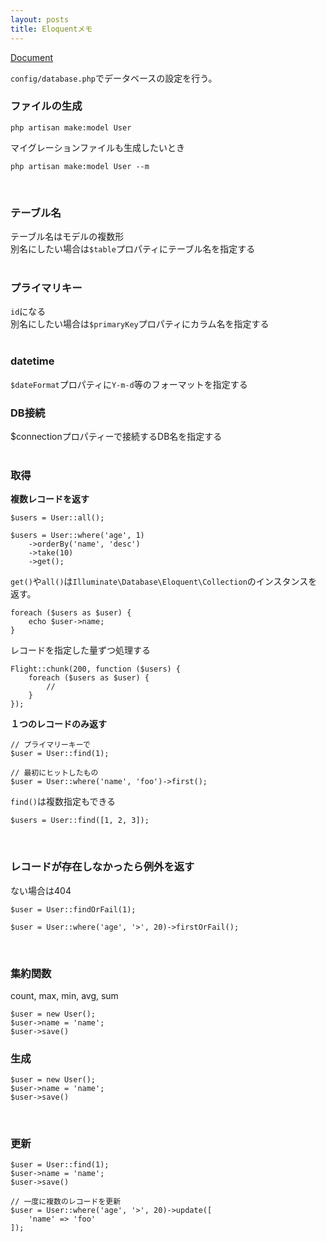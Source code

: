 ```yaml
---
layout: posts
title: Eloquentメモ 
---
```

[Document](https://laravel.com/docs/5.2/eloquent)  

`config/database.php`でデータベースの設定を行う。  

### ファイルの生成

```
php artisan make:model User
```

マイグレーションファイルも生成したいとき

```
php artisan make:model User --m
```
<br>

### テーブル名
テーブル名はモデルの複数形   
別名にしたい場合は`$table`プロパティにテーブル名を指定する   
<br>

### プライマリキー
`id`になる  
別名にしたい場合は`$primaryKey`プロパティにカラム名を指定する   
<br>

### datetime
`$dateFormat`プロパティに`Y-m-d`等のフォーマットを指定する
<br>

### DB接続
$connectionプロパティーで接続するDB名を指定する  
<br>

### 取得

**複数レコードを返す**

```
$users = User::all();
 
$users = User::where('age', 1)
    ->orderBy('name', 'desc')
    ->take(10)
    ->get();
```

`get()`や`all()`は`Illuminate\Database\Eloquent\Collection`のインスタンスを返す。

```
foreach ($users as $user) {
    echo $user->name;
}
```

レコードを指定した量ずつ処理する

```
Flight::chunk(200, function ($users) {
    foreach ($users as $user) {
        //
    }
});
```

**１つのレコードのみ返す**

```
// プライマリーキーで
$user = User::find(1);

// 最初にヒットしたもの
$user = User::where('name', 'foo')->first();
```

`find()`は複数指定もできる

```
$users = User::find([1, 2, 3]);
```
<br>

### レコードが存在しなかったら例外を返す

ない場合は404

```
$user = User::findOrFail(1);

$user = User::where('age', '>', 20)->firstOrFail();
```
<br>

### 集約関数
count, max, min, avg, sum  

```
$user = new User();
$user->name = 'name';
$user->save()
```

### 生成

```
$user = new User();
$user->name = 'name';
$user->save()
```
<br>

### 更新

```
$user = User::find(1);
$user->name = 'name';
$user->save()

// 一度に複数のレコードを更新
$user = User::where('age', '>', 20)->update([
    'name' => 'foo' 
]);
```































































